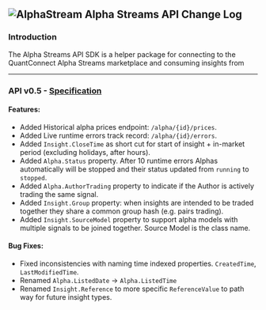 ## ![AlphaStream](https://cdn.quantconnect.com/web/i/alpha/alpha_header_rev0.png) Alpha Streams API Change Log

### Introduction ##

The Alpha Streams API SDK is a helper package for connecting to the QuantConnect Alpha Streams marketplace and consuming insights from

----

### API v0.5 - [Specification](QuantConnect.API.Specification/QuantConnect_Alpha_0.5_swagger.yaml)

#### Features:
 - Added Historical alpha prices endpoint: `/alpha/{id}/prices`.
 - Added Live runtime errors track record: `/alpha/{id}/errors`.
 - Added `Insight.CloseTime` as short cut for start of insight + in-market period (excluding holidays, after hours).  
 - Added `Alpha.Status` property. After 10 runtime errors Alphas automatically will be stopped and their status updated from `running` to `stopped`.
 - Added `Alpha.AuthorTrading` property to indicate if the Author is actively trading the same signal.
 - Added `Insight.Group` property: when insights are intended to be traded together they share a common group hash (e.g. pairs trading).
 - Added `Insight.SourceModel` property to support alpha models with multiple signals to be joined together. Source Model is the class name.
 
#### Bug Fixes:
 - Fixed inconsistencies with naming time indexed properties. `CreatedTime`, `LastModifiedTime`.
 - Renamed `Alpha.ListedDate` -> `Alpha.ListedTime`
 - Renamed `Insight.Reference` to more specific `ReferenceValue` to path way for future insight types.